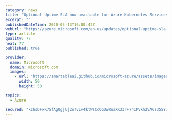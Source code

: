 ```yaml
---
category: news
title: "Optional Uptime SLA now available for Azure Kubernetes Services (AKS)"
excerpt: ""
publishedDateTime: 2020-05-13T16:00:42Z
webUrl: "https://azure.microsoft.com/en-us/updates/optional-uptime-sla-now-available-for-azure-kubernetes-services-aks/"
type: article
quality: 77
heat: 77
published: true

provider:
  name: Microsoft
  domain: microsoft.com
  images:
    - url: "https://smartableai.github.io/microsoft-azure/assets/images/organizations/microsoft.com-50x50.jpg"
      width: 50
      height: 50

topics:
  - Azure

secured: "kzhsDFxK75fAg0gjUj2oTvLv4ktWsCcOGUwRuaXK33r+74IPVkh2VA6z35SYJr6oRlDgBzSHfvOYnSWcnkKdvoI2e9Vlt+hcaYYKEr/xbkrQfdSEUx5Sp2xcfvUYIJL5+8PQAcgTjBdSJhYGAXGpIjNE1LNEK7IAD/7yiZ5AOeSvftrouJkKlptsruHzHILSNTCcJmmoOIhClSGtIkVqGP4eXqRM0xvp8QYwtES325IPGDp12CabAnOyIx/te/CUfbR8lI8/j7HBdr1G9sgvlu0AI5kKtCEofHQcQzDPfAI9iXebCZhA49lSteQereQRIYWc6H5b7YvtSWONXG8mSA==;itk0tIIuGtbaOlBp8T90NA=="
---
```



